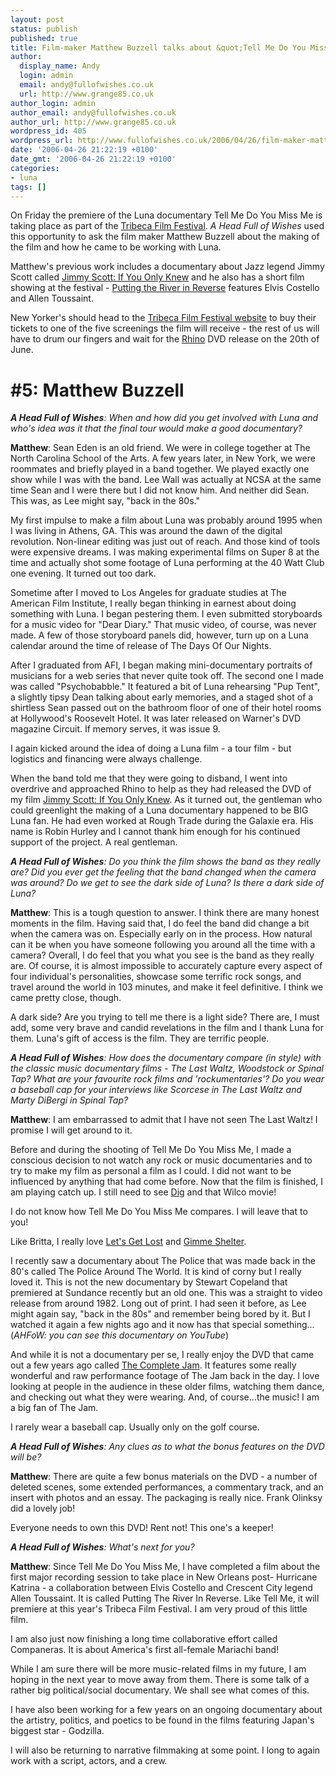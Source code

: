 ```yaml
---
layout: post
status: publish
published: true
title: Film-maker Matthew Buzzell talks about &quot;Tell Me Do You Miss Me&quot;
author:
  display_name: Andy
  login: admin
  email: andy@fullofwishes.co.uk
  url: http://www.grange85.co.uk
author_login: admin
author_email: andy@fullofwishes.co.uk
author_url: http://www.grange85.co.uk
wordpress_id: 405
wordpress_url: http://www.fullofwishes.co.uk/2006/04/26/film-maker-matthew-buzzell-talks-about-tell-me-do-you-miss-me/
date: '2006-04-26 21:22:19 +0100'
date_gmt: '2006-04-26 21:22:19 +0100'
categories:
- luna
tags: []
---
```

<div align="center"></div>
<p>On Friday the premiere of the Luna documentary <span class="removed_link" title="http://www.tribecafilmfestival.org/tixSYS/2006/filmguide/eventnote.php?EventNumber=2175">Tell Me Do You Miss Me</span> is taking place as part of the <a href="http://www.tribecafilmfestival.org">Tribeca Film Festival</a>. <em>A Head Full of Wishes</em> used this opportunity to ask the film maker Matthew Buzzell about the making of the film and how he came to be working with Luna.</p>
<p>Matthew's previous work includes a documentary about Jazz legend Jimmy Scott called <a href="http://www.amazon.com/exec/obidos/ASIN/B0006JMLL6/aheadfullofwi-20">Jimmy Scott: If You Only Knew</a> and he also has a short film showing at the festival - <a href="http://www.amazon.com/exec/obidos/ASIN/B000FBH476/aheadfullofwi-20">Putting the River in Reverse</a> features Elvis Costello and Allen Toussaint.</p>
<p>New Yorker's should head to the <a href="http://www.tribecafilmfestival.org">Tribeca Film Festival website</a> to buy their tickets to one of the five screenings the film will receive - the rest of us will have to drum our fingers and wait for the <a href="http://www.rhino.com">Rhino</a> DVD release on the 20th of June.</p>
<h1>#5: Matthew Buzzell</h1>
<p><em><strong>A Head Full of Wishes</strong>: When and how did you get involved with Luna and who's idea was it that the final tour would make a good documentary?</em></p>
<p><strong>Matthew</strong>: Sean Eden is an old friend.  We were in college together at The North Carolina School of the Arts. A few years later, in New York, we were roommates and briefly played in a band together.  We played exactly one show while I was with the band.  Lee Wall was actually at NCSA at the same time Sean and I were there but I did not know him.  And neither did Sean.  This was, as Lee might say, &quot;back in the 80s.&quot;</p>
<p>My first impulse to make a film about Luna was probably around 1995 when I was living in Athens, GA.  This was around the dawn of the digital revolution.  Non-linear editing was just out of reach.  And those kind of tools were expensive dreams.  I was making experimental films on Super 8 at the time and actually shot some footage of Luna performing at the 40 Watt Club one evening.  It turned out too dark.</p>
<p>Sometime after I moved to Los Angeles for graduate studies at The American Film Institute, I really began thinking in earnest about doing something with Luna.  I began pestering them.  I even submitted storyboards for a music  video for &quot;Dear Diary.&quot;  That music video, of course, was never made.  A few of those storyboard panels did, however, turn up on a Luna calendar around the time of release of The Days Of Our Nights.</p>
<p>After I graduated from AFI, I began making mini-documentary portraits of musicians for a web series that never quite took off.  The second one I made was called &quot;Psychobabble.&quot;  It featured a bit of Luna rehearsing &quot;Pup Tent&quot;, a slightly tipsy Dean talking about early memories, and a staged shot of a shirtless Sean passed out on the bathroom floor of one of their hotel rooms at Hollywood's Roosevelt Hotel.  It was later released on Warner's DVD magazine Circuit.  If memory serves, it was issue 9.</p>
<p>I again kicked around the idea of doing a Luna film - a tour film - but logistics and financing were always challenge.</p>
<p>When the band told me that they were going to disband, I went into overdrive and approached Rhino to help as they had released the DVD of my film <a href="http://www.amazon.com/exec/obidos/ASIN/B0006JMLL6/aheadfullofwi-20">Jimmy Scott: If You Only Knew</a>.  As it turned out, the gentleman who could greenlight the making of a Luna documentary happened to be BIG Luna fan.  He had even worked at Rough Trade during the Galaxie era.  His name is Robin Hurley and I cannot thank him enough for his continued support of the project. A real gentleman.</p>
<p><em><strong>A Head Full of Wishes</strong>: Do you think the film shows the band as they really are? Did you ever get the feeling that the band changed when the camera was around? Do we get to see the dark side of Luna? Is there a dark side of Luna?</em></p>
<p><strong>Matthew</strong>: This is a tough question to answer.  I think there are many honest moments in the film.  Having said that, I do feel the band did change a bit when the camera was on.  Especially early on in the process.  How natural can it be when you have someone following you around all the time with a camera? Overall, I do feel that you what you see is the band as they really are.  Of course, it is almost impossible to accurately capture every aspect of four individual's personalities, showcase some terrific rock songs, and travel around the world in 103 minutes, and make it feel definitive.  I think we came pretty close, though.</p>
<p>A dark side?  Are you trying to tell me there is a light side? There are, I must add, some very brave and candid revelations in the film and I thank Luna for them. Luna's gift of access is the film. They are terrific people.</p>
<p><em><strong>A Head Full of Wishes</strong>: How does the documentary compare (in style) with the classic music documentary films - The Last Waltz, Woodstock or Spinal Tap? What are your favourite rock films and 'rockumentaries'? Do you wear a baseball cap for your interviews like Scorcese in The Last Waltz and Marty DiBergi in Spinal Tap?</em></p>
<p><strong>Matthew</strong>: I am embarrassed to admit that I have not seen The Last Waltz!  I promise I will get around to it.</p>
<p>Before and during the shooting of Tell Me Do You Miss Me, I made a conscious decision to not watch any rock or music documentaries and to try to make my film as personal a film as I could.  I did not want to be influenced by anything that had come before.  Now that the film is finished, I am playing catch up.  I still need to see <a href="http://www.amazon.com/exec/obidos/ASIN/B0007IO740/aheadfullofwi-20">Dig</a> and that Wilco movie!</p>
<p>I do not know how Tell Me Do You Miss Me compares.  I will leave that to you!</p>
<p>Like Britta, I really love <a href="http://en.wikipedia.org/wiki/Let%27s_Get_Lost_%28film%29">Let's Get Lost</a> and <a href="http://www.amazon.com/exec/obidos/ASIN/B00004YZFR/aheadfullofwi-20">Gimme Shelter</a>.</p>
<p>I recently saw a documentary about The Police that was made back in the 80's called The Police Around The World.  It is kind of corny but I really loved it.  This is not the new documentary by Stewart Copeland that premiered at Sundance recently but an old one.  This was a straight to video release from around 1982. Long out of print. I had seen it before, as Lee might again say, &quot;back in the 80s&quot; and remember being bored by it. But I watched it again a few nights ago and it now has that special something...(<em>AHFoW: you can see <span class="removed_link" title="http://www.youtube.com/watch?v=JRQRlHXVTCU">this documentary on YouTube</span></em>)</p>
<p>And while it is not a documentary per se, I really enjoy the DVD that came out a few years ago called <a href="http://www.amazon.com/exec/obidos/ASIN/B00007CVRE/aheadfullofwi-20">The Complete Jam</a>.  It features some really wonderful and raw performance footage of The Jam back in the day.  I love looking at people in the audience in these older films, watching them dance, and checking out what they were wearing.  And, of course...the music!  I am a big fan of The Jam.</p>
<p>I rarely wear a baseball cap.  Usually only on the golf course.</p>
<p><em><strong>A Head Full of Wishes</strong>: Any clues as to what the bonus features on the DVD will be?</em></p>
<p><strong>Matthew</strong>: There are quite a few bonus materials on the DVD - a number of deleted scenes, some extended performances, a commentary track, and an insert with photos and an essay.  The packaging is really nice.  Frank Olinksy did a lovely job!</p>
<p>Everyone needs to own this DVD! Rent not! This one's a keeper!</p>
<p><em><strong>A Head Full of Wishes</strong>: What's next for you?</em></p>
<p><strong>Matthew</strong>: Since Tell Me Do You Miss Me, I have completed a film about the first major recording session to take place in New Orleans post- Hurricane Katrina - a collaboration between Elvis Costello and Crescent City legend Allen Toussaint.  It is called Putting The River In Reverse.  Like Tell Me, it will premiere at this year's Tribeca Film Festival.  I am very proud of this little film.</p>
<p>I am also just now finishing a long time collaborative effort called Companeras.  It is about America's first all-female Mariachi band!</p>
<p>While I am sure there will be more music-related films in my future, I am hoping in the next year to move away from them.  There is some talk of a rather big political/social documentary.  We shall see what comes of this.</p>
<p>I have also been working for a few years on an ongoing documentary about the artistry, politics, and poetics to be found in the films featuring Japan's biggest star - Godzilla.</p>
<p>I will also be returning to narrative filmmaking at some point.  I long to again work with a script, actors, and a crew.</p>
